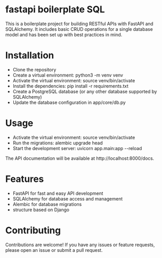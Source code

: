 # fastapi boilerplate SQL

This is a boilerplate project for building RESTful APIs with FastAPI and SQLAlchemy. It includes basic CRUD operations for a single database model and has been set up with best practices in mind.

# Installation 

- Clone the repository
- Create a virtual environment: python3 -m venv venv
- Activate the virtual environment: source venv/bin/activate
- Install the dependencies: pip install -r requirements.txt
- Create a PostgreSQL database (or any other database supported by SQLAlchemy)
- Update the database configuration in app/core/db.py

# Usage 

- Activate the virtual environment: source venv/bin/activate
- Run the migrations: alembic upgrade head
- Start the development server: uvicorn app.main:app --reload

The API documentation will be available at http://localhost:8000/docs.

# Features

- FastAPI for fast and easy API development
- SQLAlchemy for database access and management
- Alembic for database migrations
- structure based on Django

# Contributing

Contributions are welcome! If you have any issues or feature requests, please open an issue or submit a pull request.